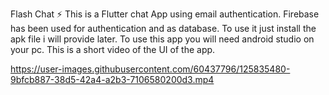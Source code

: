 Flash Chat ⚡️
This is a Flutter chat App using email authentication. Firebase has been used for authentication and as database.
To use it just install the apk file i will provide later.
To use this app you will need android studio on your pc.
This is a short video of the UI of the app.

https://user-images.githubusercontent.com/60437796/125835480-9bfcb887-38d5-42a4-a2b3-7106580200d3.mp4


